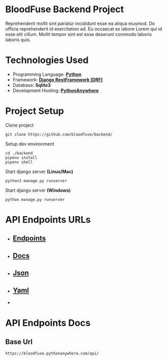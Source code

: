 # BloodFuse Backend Project

Reprehenderit mollit sint pariatur incididunt esse ea aliqua eiusmod. Do officia reprehenderit id exercitation ad. Eu occaecat ex labore Lorem qui id esse elit cillum. Mollit tempor sint est esse deserunt commodo laboris laboris quis.

# Technologies Used

- Programming Language: [**Python**](https://www.python.org)
- Framework: [**Django RestFramework (DRF)**](https://www.https://www.django-rest-framework.org/)
- Database: **Sqlite3**
- Development Hosting: [**PythonAnywhere**](https://www.pythonanywhere.com)

# Project Setup

Clone project

```console
git clone https://github.com/bloodfuse/backend/
```

Setup dev environment

```console
cd ./backend
pipenv install
pipenv shell
```

Start django server **(Linux/Mac)**

```console
python3 manage.py runserver
```

Start django server **(Windows)**

```console
python manage.py runserver
```

# API Endpoints URLs

- ## [Endpoints](https://bloodfuse.pythonanywhere.com/api/swagger/)
- ## [Docs](https://bloodfuse.pythonanywhere.com/api/redoc/)
- ## [Json](https://bloodfuse.pythonanywhere.com/api/swagger.json)
- ## [Yaml](https://bloodfuse.pythonanywhere.com/api/swagger.yaml)
-

# API Endpoints Docs

## Base Url

```console
https://bloodfuse.pythonanywhere.com/api/
```

